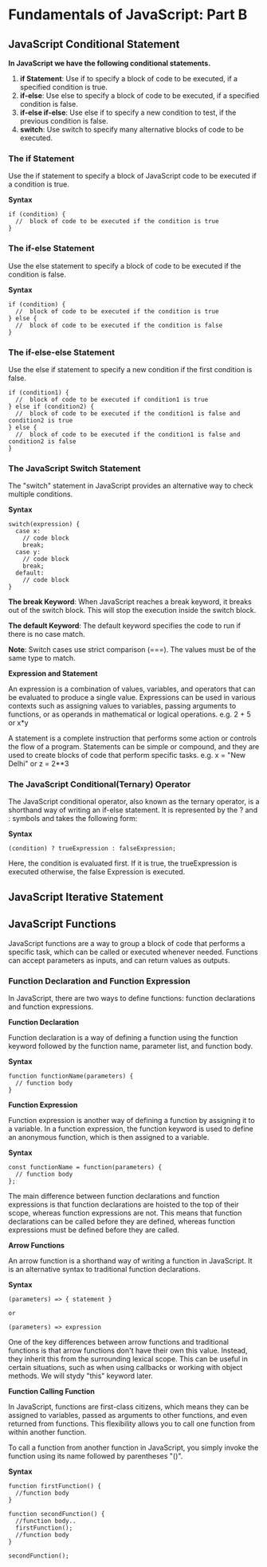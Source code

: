 # Fundamentals of JavaScript: Part B

## JavaScript Conditional Statement

**In JavaScript we have the following conditional statements.**

1. **if Statement**: Use if to specify a block of code to be executed, if a specified condition is true.
2. **if-else**: Use else to specify a block of code to be executed, if a specified condition is false.
3. **if-else if-else**: Use else if to specify a new condition to test, if the previous condition is false.
4. **switch**: Use switch to specify many alternative blocks of code to be executed.

### The if Statement

Use the if statement to specify a block of JavaScript code to be executed if a condition is true.

**Syntax**

```
if (condition) {
  //  block of code to be executed if the condition is true
} 
```

### The if-else Statement

Use the else statement to specify a block of code to be executed if the condition is false.

**Syntax**

```
if (condition) {
  //  block of code to be executed if the condition is true
} else {
  //  block of code to be executed if the condition is false
}
```

### The if-else-else Statement

Use the else if statement to specify a new condition if the first condition is false.

```
if (condition1) {
  //  block of code to be executed if condition1 is true
} else if (condition2) {
  //  block of code to be executed if the condition1 is false and condition2 is true
} else {
  //  block of code to be executed if the condition1 is false and condition2 is false
}
```

### The JavaScript Switch Statement

The "switch" statement in JavaScript provides an alternative way to check multiple conditions.

**Syntax**

```
switch(expression) {
  case x:
    // code block
    break;
  case y:
    // code block
    break;
  default:
    // code block
}
```

**The break Keyword**: When JavaScript reaches a break keyword, it breaks out of the switch block. This will stop the execution inside the switch block.

**The default Keyword**: The default keyword specifies the code to run if there is no case match.

**Note**: Switch cases use strict comparison (===). The values must be of the same type to match.

**Expression and Statement**

An expression is a combination of values, variables, and operators that can be evaluated to produce a single value. Expressions can be used in various contexts such as assigning values to variables, passing arguments to functions, or as operands in mathematical or logical operations. e.g. 2 + 5 or x*y

A statement is a complete instruction that performs some action or controls the flow of a program. Statements can be simple or compound, and they are used to create blocks of code that perform specific tasks. e.g. x = "New Delhi" or z = 2**3

### The JavaScript Conditional(Ternary) Operator 

The JavaScript conditional operator, also known as the ternary operator, is a shorthand way of writing an if-else statement. It is represented by the ? and : symbols and takes the following form:

**Syntax**

```
(condition) ? trueExpression : falseExpression;
```

Here, the condition is evaluated first. If it is true, the trueExpression is executed otherwise, the false Expression is executed.


## JavaScript  Iterative Statement




## JavaScript Functions

JavaScript functions are a way to group a block of code that performs a specific task, which can be called or executed whenever needed. Functions can accept parameters as inputs, and can return values as outputs.

### Function Declaration and Function Expression

In JavaScript, there are two ways to define functions: function declarations and function expressions.


**Function Declaration**

Function declaration is a way of defining a function using the function keyword followed by the function name, parameter list, and function body.

**Syntax**

```
function functionName(parameters) {
  // function body
}
```

**Function Expression**

Function expression is another way of defining a function by assigning it to a variable. In a function expression, the function keyword is used to define an anonymous function, which is then assigned to a variable.

**Syntax**

```
const functionName = function(parameters) {
  // function body
};
```

The main difference between function declarations and function expressions is that function declarations are hoisted to the top of their scope, whereas function expressions are not. This means that function declarations can be called before they are defined, whereas function expressions must be defined before they are called.

**Arrow Functions**

An arrow function is a shorthand way of writing a function in JavaScript. It is an alternative syntax to traditional function declarations.

**Syntax**

```
(parameters) => { statement }

or 

(parameters) => expression
```

One of the key differences between arrow functions and traditional functions is that arrow functions don't have their own this value. Instead, they inherit this from the surrounding lexical scope. This can be useful in certain situations, such as when using callbacks or working with object methods. We will stydy "this" keyword later.

**Function Calling Function**

In JavaScript, functions are first-class citizens, which means they can be assigned to variables, passed as arguments to other functions, and even returned from functions. This flexibility allows you to call one function from within another function.

To call a function from another function in JavaScript, you simply invoke the function using its name followed by parentheses "()".

**Syntax**

```
function firstFunction() {
  //function body
}

function secondFunction() {
  //function body..
  firstFunction();
  //function body
}

secondFunction();
```


